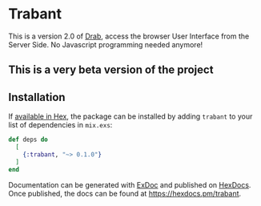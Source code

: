 # Trabant

This is a version 2.0 of [Drab](https://github.com/grych/drab), access the browser User Interface from the Server Side. No Javascript programming needed anymore!

## This is a very beta version of the project

## Installation

If [available in Hex](https://hex.pm/docs/publish), the package can be installed
by adding `trabant` to your list of dependencies in `mix.exs`:

```elixir
def deps do
  [
    {:trabant, "~> 0.1.0"}
  ]
end
```

Documentation can be generated with [ExDoc](https://github.com/elixir-lang/ex_doc)
and published on [HexDocs](https://hexdocs.pm). Once published, the docs can
be found at <https://hexdocs.pm/trabant>.
